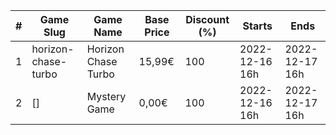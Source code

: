 |#|Game Slug|Game Name|Base Price|Discount (%)|Starts|Ends|
|---|---|---|---|---|---|---|
|1|horizon-chase-turbo|Horizon Chase Turbo|15,99€|100|2022-12-16 16h|2022-12-17 16h|
|2|[]|Mystery Game|0,00€|100|2022-12-16 16h|2022-12-17 16h|
